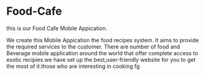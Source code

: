 # Food-Cafe

this is our Food Cafe Mobile Appication.

We create this Mobile Appication the food recipes system. It aims to provide the required services to the customer. 
There are number of food and Beverage mobile application around the world that offer complete access to exotic recipies.we have set up the best,user-friendly website for you to get the most of it.those who are interesting in cooking 
fg

